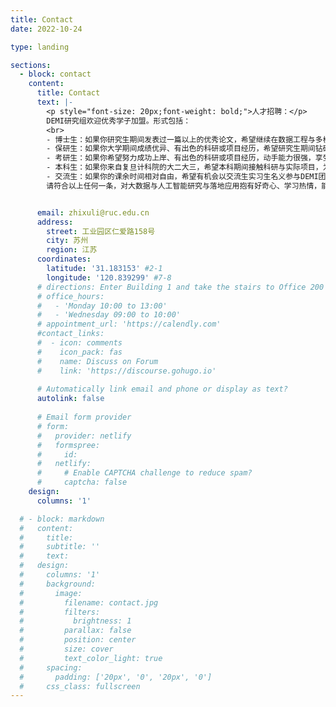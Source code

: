 ```yaml
---
title: Contact
date: 2022-10-24

type: landing

sections:
  - block: contact
    content:
      title: Contact
      text: |-
        <p style="font-size: 20px;font-weight: bold;">人才招聘：</p>
        DEMI研究组欢迎优秀学子加盟。形式包括：
        <br>
        - 博士生：如果你研究生期间发表过一篇以上的优秀论文，希望继续在数据工程与多模态智能领域攻读博士学位；<br>
        - 保研生：如果你大学期间成绩优异、有出色的科研或项目经历，希望研究生期间钻研数据工程与多模态智能前沿学术问题；<br>
        - 考研生：如果你希望努力成功上岸、有出色的科研或项目经历，动手能力很强，享受解决实际问题的快乐；<br>
        - 本科生：如果你来自复旦计科院的大二大三，希望本科期间接触科研与实际项目，为未来打好基础；
        - 交流生：如果你的课余时间相对自由，希望有机会以交流生实习生名义参与DEMI团队的研究；<br>
        请符合以上任何一条，对大数据与人工智能研究与落地应用抱有好奇心、学习热情，能够自我驱动，态度积极乐观，请不要犹豫，直接写邮件给DEMI团队负责人表达意愿，你会很快得到回复（约面试、面谈或是无奈委拒）。


      email: zhixuli@ruc.edu.cn
      address:
        street: 工业园区仁爱路158号
        city: 苏州
        region: 江苏
      coordinates:
        latitude: '31.183153' #2-1
        longitude: '120.839299' #7-8
      # directions: Enter Building 1 and take the stairs to Office 200 on Floor 2
      # office_hours:
      #   - 'Monday 10:00 to 13:00'
      #   - 'Wednesday 09:00 to 10:00'
      # appointment_url: 'https://calendly.com'
      #contact_links:
      #  - icon: comments
      #    icon_pack: fas
      #    name: Discuss on Forum
      #    link: 'https://discourse.gohugo.io'
    
      # Automatically link email and phone or display as text?
      autolink: false
    
      # Email form provider
      # form:
      #   provider: netlify
      #   formspree:
      #     id:
      #   netlify:
      #     # Enable CAPTCHA challenge to reduce spam?
      #     captcha: false
    design:
      columns: '1'

  # - block: markdown
  #   content:
  #     title:
  #     subtitle: ''
  #     text:
  #   design:
  #     columns: '1'
  #     background:
  #       image: 
  #         filename: contact.jpg
  #         filters:
  #           brightness: 1
  #         parallax: false
  #         position: center
  #         size: cover
  #         text_color_light: true
  #     spacing:
  #       padding: ['20px', '0', '20px', '0']
  #     css_class: fullscreen
---
```

